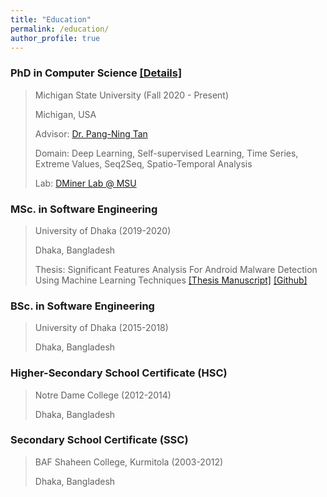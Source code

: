 ```yaml
---
title: "Education"
permalink: /education/
author_profile: true
---
```


### PhD in Computer Science [[Details]](https://galib19.github.io/education/phd)  
> Michigan State University (Fall 2020 - Present) <br>
> 
> Michigan, USA
>
> Advisor: [Dr. Pang-Ning Tan](https://www.cse.msu.edu/~ptan/)
> 
> Domain: Deep Learning, Self-supervised Learning, Time Series, Extreme Values, Seq2Seq, Spatio-Temporal Analysis 
>
> Lab: [DMiner Lab @ MSU](https://www.egr.msu.edu/~ptan/dminer/)

### MSc. in Software Engineering 
> University of Dhaka (2019-2020) <br>
>
> Dhaka, Bangladesh
>
> Thesis: Significant Features Analysis For Android Malware Detection Using Machine Learning Techniques [[Thesis Manuscript]](http://galib19.github.io/files/MSSE_Thesis_Asadullah_Hill_Galib.pdf) [[Github]](https://github.com/galib19/MS_Thesis) 
 
### BSc. in Software Engineering 
> University of Dhaka (2015-2018) <br>
>
> Dhaka, Bangladesh

### Higher-Secondary School Certificate (HSC) 
> Notre Dame College (2012-2014) <br>
>
> Dhaka, Bangladesh

### Secondary School Certificate (SSC) 
> BAF Shaheen College, Kurmitola (2003-2012) <br>
>
> Dhaka, Bangladesh


<!-- 
<b>[MOPO: Model-based Offline Policy Optimization](http://lantaoyu.com/publications/MOPO)</b> <br> 
Tianhe Yu\*, Garrett Thomas\*, <b>Lantao Yu</b>, Stefano Ermon, James Zou, Sergey Levine, Chelsea Finn, Tengyu Ma.
<i>The 34th Conference on Neural Information Processing Systems</i>. <b>NeurIPS 2020</b>.

<b>[A Study of AI Population Dynamics with Million-agent Reinforcement Learning](http://lantaoyu.com/publications/MA)</b><br>
Yaodong Yang\*, <b>Lantao Yu</b>\*, Yiwei Bai\*, Jun Wang, Weinan Zhang, Ying Wen, Yong Yu. <i>The 17th International Conference on Autonomous Agents and Multi-Agent Systems.</i> <b>AAMAS 2018</b>. -->





<!-- [\* denotes equal contribution] -->